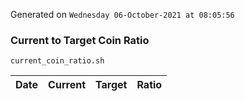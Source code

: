 Generated on `Wednesday 06-October-2021 at 08:05:56`

### Current to Target Coin Ratio
`current_coin_ratio.sh`

Date|Current|Target|Ratio
---|---|---|---
